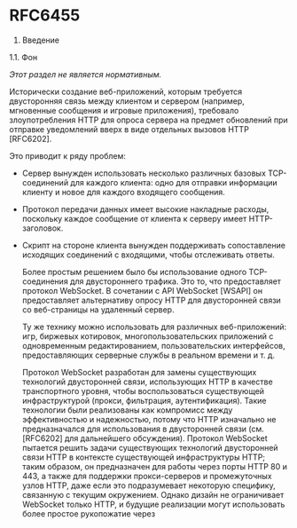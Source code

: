 # RFC6455

1.  Введение

1.1.  Фон

   _Этот раздел не является нормативным._

   Исторически создание веб-приложений, которым требуется двусторонняя связь между клиентом и сервером (например, мгновенные сообщения и игровые приложения), требовало злоупотребления HTTP для опроса сервера на предмет обновлений при отправке уведомлений вверх в виде отдельных вызовов HTTP [RFC6202].

   Это приводит к ряду проблем:
- Сервер вынужден использовать несколько различных базовых TCP-соединений для каждого клиента: одно для отправки информации клиенту и новое для каждого входящего сообщения.
- Протокол передачи данных имеет высокие накладные расходы, поскольку каждое сообщение от клиента к серверу имеет HTTP-заголовок.
- Скрипт на стороне клиента вынужден поддерживать сопоставление исходящих соединений с входящими, чтобы отслеживать ответы.

   Более простым решением было бы использование одного TCP-соединения для двустороннего трафика.  Это то, что предоставляет протокол WebSocket. В сочетании с API WebSocket [WSAPI] он предоставляет альтернативу опросу HTTP для двусторонней связи со веб-страницы на удаленный сервер.

   Ту же технику можно использовать для различных веб-приложений: игр, биржевых котировок, многопользовательских приложений с одновременным редактированием, пользовательских интерфейсов, предоставляющих серверные службы в реальном времени и т. д.

   Протокол WebSocket разработан для замены существующих технологий двусторонней связи, использующих HTTP в качестве транспортного уровня, чтобы воспользоваться существующей инфраструктурой (прокси, фильтрация, аутентификация). Такие технологии были реализованы как компромисс между эффективностью и надежностью, потому что HTTP изначально не предназначался для использования в двусторонней связи (см. [RFC6202] для дальнейшего обсуждения). Протокол WebSocket пытается решить задачи существующих технологий двусторонней связи HTTP в контексте существующей инфраструктуры HTTP; таким образом, он предназначен для работы через порты HTTP 80 и 443, а также для поддержки прокси-серверов и промежуточных узлов HTTP, даже если это подразумевает некоторую специфику, связанную с текущим окружением. Однако дизайн не ограничивает WebSocket только HTTP, и будущие реализации могут использовать более простое рукопожатие через 
